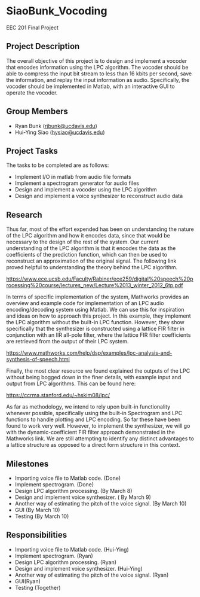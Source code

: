 # SiaoBunk_Vocoding
EEC 201 Final Project

## Project Description
The overall objective of this project is to design and implement a vocoder that encodes information using the LPC algorithm. The vocoder 
should be able to compress the input bit stream to less than 16 kbits per second, save the information, and replay the input information 
as audio. Specifically, the vocoder should be implemented in Matlab, with an interactive GUI to operate the vocoder.

## Group Members
  - Ryan Bunk (rjbunk@ucdavis.edu)
  - Hui-Ying Siao (hysiao@ucdavis.edu)
  
## Project Tasks
The tasks to be completed are as follows:
- Implement I/O in matlab from audio file formats
- Implement a spectrogram generator for audio files
- Design and implement a vocoder using the LPC algorithm
- Design and implement a voice synthesizer to reconstruct audio data

## Research
  Thus far, most of the effort expended has been on understanding the nature of the LPC algorithm and how it encodes data, since that 
would be necessary to the design of the rest of the system. Our current understanding of the LPC algorithm is that it encodes the data 
as the coefficients of the prediction function, which can then be used to reconstruct an approximation of the original signal. The 
following link proved helpful to understanding the theory behind the LPC algorithm.
 
https://www.ece.ucsb.edu/Faculty/Rabiner/ece259/digital%20speech%20processing%20course/lectures_new/Lecture%2013_winter_2012_6tp.pdf
 
  In terms of specific implementation of the system, Mathworks provides an overview and example code for implementation of an LPC audio 
encoding/decoding system using Matlab. We can use this for inspiration and ideas on how to approach this project. In this example, they 
implement the LPC algorithm without the built-in LPC function. However, they show specifically that the synthesizer is constructed using 
a lattice FIR filter in conjunction with an IIR all-pole filter, where the lattice FIR filter coefficients are retrieved from the output 
of their LPC system.
 
https://www.mathworks.com/help/dsp/examples/lpc-analysis-and-synthesis-of-speech.html
 

  Finally, the most clear resource we found explained the outputs of the LPC without being bogged down in the finer details, with 
example input and output from LPC algorithms. This can be found here:

https://ccrma.stanford.edu/~hskim08/lpc/

  As far as methodology, we intend to rely upon built-in functionality whenever possible, specifically using the built-in Spectrogram 
and LPC functions to handle plotting and LPC encoding. So far these have been found to work very well. However, to implement the 
synthesizer, we will go with the dynamic-coefficient FIR filter approach demonstrated in the Mathworks link. We are still attempting to 
identify any distinct advantages to a lattice structure as opposed to a direct form structure in this context.

## Milestones
- Importing voice file to Matlab code. (Done)
- Implement spectrogram. (Done)
- Design LPC algorithm processing. (By March 8)
- Design and implement voice synthesizer. ( By March 9)
- Another way of estimating the pitch of the voice signal.  (By March 10)
- GUI (By March 10)
- Testing (By March 10)

## Responsibilities
- Importing voice file to Matlab code. (Hui-Ying)
- Implement spectrogram. (Ryan)
- Design LPC algorithm processing. (Ryan)
- Design and implement voice synthesizer. (Hui-Ying)
- Another way of estimating the pitch of the voice signal.  (Ryan)
- GUI(Ryan)
- Testing (Together)
